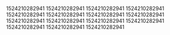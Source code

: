 1524210282941
1524210282941
1524210282941
1524210282941
1524210282941
1524210282941
1524210282941
1524210282941
1524210282941
1524210282941
1524210282941
1524210282941
1524210282941
1524210282941
1524210282941